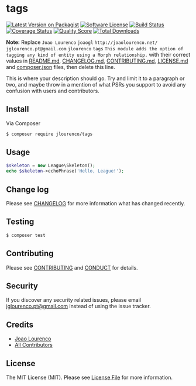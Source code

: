 # tags

[![Latest Version on Packagist][ico-version]][link-packagist]
[![Software License][ico-license]](LICENSE.md)
[![Build Status][ico-travis]][link-travis]
[![Coverage Status][ico-scrutinizer]][link-scrutinizer]
[![Quality Score][ico-code-quality]][link-code-quality]
[![Total Downloads][ico-downloads]][link-downloads]

**Note:** Replace ```Joao Lourenco``` ```joaogl``` ```http://joaolourenco.net/``` ```jglourenco.pt@gmail.com``` ```jlourenco``` ```tags``` ```This module adds the option of tagging any kind of entity using a Morph relationship.``` with their correct values in [README.md](README.md), [CHANGELOG.md](CHANGELOG.md), [CONTRIBUTING.md](CONTRIBUTING.md), [LICENSE.md](LICENSE.md) and [composer.json](composer.json) files, then delete this line.

This is where your description should go. Try and limit it to a paragraph or two, and maybe throw in a mention of what
PSRs you support to avoid any confusion with users and contributors.

## Install

Via Composer

``` bash
$ composer require jlourenco/tags
```

## Usage

``` php
$skeleton = new League\Skeleton();
echo $skeleton->echoPhrase('Hello, League!');
```

## Change log

Please see [CHANGELOG](CHANGELOG.md) for more information what has changed recently.

## Testing

``` bash
$ composer test
```

## Contributing

Please see [CONTRIBUTING](CONTRIBUTING.md) and [CONDUCT](CONDUCT.md) for details.

## Security

If you discover any security related issues, please email jglourenco.pt@gmail.com instead of using the issue tracker.

## Credits

- [Joao Lourenco][link-author]
- [All Contributors][link-contributors]

## License

The MIT License (MIT). Please see [License File](LICENSE.md) for more information.

[ico-version]: https://img.shields.io/packagist/v/jlourenco/tags.svg?style=flat-square
[ico-license]: https://img.shields.io/badge/license-MIT-brightgreen.svg?style=flat-square
[ico-travis]: https://img.shields.io/travis/jlourenco/tags/master.svg?style=flat-square
[ico-scrutinizer]: https://img.shields.io/scrutinizer/coverage/g/jlourenco/tags.svg?style=flat-square
[ico-code-quality]: https://img.shields.io/scrutinizer/g/jlourenco/tags.svg?style=flat-square
[ico-downloads]: https://img.shields.io/packagist/dt/jlourenco/tags.svg?style=flat-square

[link-packagist]: https://packagist.org/packages/jlourenco/tags
[link-travis]: https://travis-ci.org/jlourenco/tags
[link-scrutinizer]: https://scrutinizer-ci.com/g/jlourenco/tags/code-structure
[link-code-quality]: https://scrutinizer-ci.com/g/jlourenco/tags
[link-downloads]: https://packagist.org/packages/jlourenco/tags
[link-author]: https://github.com/joaogl
[link-contributors]: ../../contributors
